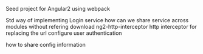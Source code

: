 Seed project for Angular2 using webpack

Std way of implementing Login service
how can we share service across modules without refering 
download ng2-http-interceptor
http interceptor for replacing the url
configure user authentication
	

how to share config information 